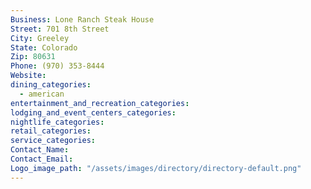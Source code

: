 ```yaml
---
Business: Lone Ranch Steak House
Street: 701 8th Street
City: Greeley
State: Colorado
Zip: 80631
Phone: (970) 353-8444
Website:
dining_categories:
  - american
entertainment_and_recreation_categories:
lodging_and_event_centers_categories:
nightlife_categories:
retail_categories:
service_categories:
Contact_Name:
Contact_Email:
Logo_image_path: "/assets/images/directory/directory-default.png"
---
```




